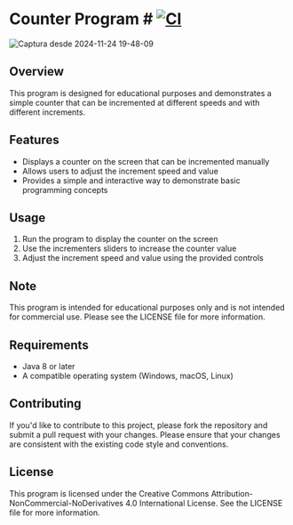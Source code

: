 # Counter Program # [![CI](https://github.com/gmuro/counting-application/workflows/CI/badge.svg)](https://github.com/gmuro/counting-application/actions)
![Captura desde 2024-11-24 19-48-09](https://github.com/user-attachments/assets/cd6f8a70-0bbc-466a-9ea9-f73168002112)

## Overview

This program is designed for educational purposes and demonstrates a simple counter that can be incremented at different speeds and with different increments.

## Features

* Displays a counter on the screen that can be incremented manually
* Allows users to adjust the increment speed and value
* Provides a simple and interactive way to demonstrate basic programming concepts

## Usage

1. Run the program to display the counter on the screen
2. Use the incrementers sliders to increase the counter value
3. Adjust the increment speed and value using the provided controls

## Note

This program is intended for educational purposes only and is not intended for commercial use. Please see the LICENSE file for more information.

## Requirements

* Java 8 or later
* A compatible operating system (Windows, macOS, Linux)

## Contributing

If you'd like to contribute to this project, please fork the repository and submit a pull request with your changes. Please ensure that your changes are consistent with the existing code style and conventions.

## License

This program is licensed under the Creative Commons Attribution-NonCommercial-NoDerivatives 4.0 International License. See the LICENSE file for more information.

